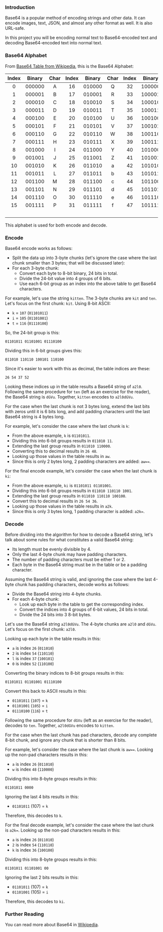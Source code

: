 ### Introduction

Base64 is a popular method of encoding strings and other data. It can encode
images, text, JSON, and almost any other format as well. It is also URL-safe.

In this project you will be encoding normal text to Base64-encoded text and
decoding Base64-encoded text into normal text.

### Base64 Alphabet

From [Base64 Table from Wikipedia][1], this is the Base64 Alphabet:

| Index | Binary  | Char | Index | Binary  | Char | Index | Binary  | Char | Index | Binary  | Char |
| :---: | :-----: | :--: | :---: | :-----: | :--: | :---: | :-----: | :--: | :---: | :-----: | :--: |
|     0 | 000000  | A    |    16 | 010000  | Q    |    32 | 100000  | g    |    48 | 110000  | w    |
|     1 | 000001  | B    |    17 | 010001  | R    |    33 | 100001  | h    |    49 | 110001  | x    |
|     2 | 000010  | C    |    18 | 010010  | S    |    34 | 100010  | i    |    50 | 110010  | y    |
|     3 | 000011  | D    |    19 | 010011  | T    |    35 | 100011  | j    |    51 | 110011  | z    |
|     4 | 000100  | E    |    20 | 010100  | U    |    36 | 100100  | k    |    52 | 110100  | 0    |
|     5 | 000101  | F    |    21 | 010101  | V    |    37 | 100101  | l    |    53 | 110101  | 1    |
|     6 | 000110  | G    |    22 | 010110  | W    |    38 | 100110  | m    |    54 | 110110  | 2    |
|     7 | 000111  | H    |    23 | 010111  | X    |    39 | 100111  | n    |    55 | 110111  | 3    |
|     8 | 001000  | I    |    24 | 011000  | Y    |    40 | 101000  | o    |    56 | 111000  | 4    |
|     9 | 001001  | J    |    25 | 011001  | Z    |    41 | 101001  | p    |    57 | 111001  | 5    |
|    10 | 001010  | K    |    26 | 011010  | a    |    42 | 101010  | q    |    58 | 111010  | 6    |
|    11 | 001011  | L    |    27 | 011011  | b    |    43 | 101011  | r    |    59 | 111011  | 7    |
|    12 | 001100  | M    |    28 | 011100  | c    |    44 | 101100  | s    |    60 | 111100  | 8    |
|    13 | 001101  | N    |    29 | 011101  | d    |    45 | 101101  | t    |    61 | 111101  | 9    |
|    14 | 001110  | O    |    30 | 011110  | e    |    46 | 101110  | u    |    62 | 111110  | +    |
|    15 | 001111  | P    |    31 | 011111  | f    |    47 | 101111  | v    |    63 | 111111  | /    |
|       |         |      |       |         |      |       |         |      |       | Padding | =    |

This alphabet is used for both encode and decode.

### Encode

Base64 encode works as follows:

- Split the data up into 3-byte chunks (let's ignore the case where the last chunk
  smaller than 3 bytes; that will be discussed later):
- For each 3-byte chunk:
  - Convert each byte to 8-bit binary, 24 bits in total.
  - Divide the 24-bit value into 4 groups of 6 bits.
  - Use each 6-bit group as an index into the above table to get Base64 characters.

For example, let's use the string `kitten`. The 3-byte chunks are `kit` and `ten`. Let's
focus on the first chunk: `kit`. Using 8-bit ASCII:

- `k` = `107` (`01101011`)
- `i` = `105` (`01101001`)
- `t` = `116` (`01110100`)

So, the 24-bit group is this:

```
01101011 01101001 01110100
```

Dividing this in 6-bit groups gives this:

```
011010 110110 100101 110100
```

Since it's easier to work with this as decimal, the table indices are these:

```
26 54 37 52
```

Looking these indices up in the table results a Base64 string of `a2l0`.
Following the same procedure for `ten` (left as an exercise for the reader),
the Base64 string is `dGVu`. Together, `kitten` encodes to `a2l0dGVu`.

For the case when the last chunk is not 3 bytes long, extend the last
bits with zeros until it is 6 bits long, and add padding characters until
the last Base64 string is 4 bytes long.

For example, let's consider the case where the last chunk is `k`:

- From the above example, `k` is `01101011`.
- Dividing this into 6-bit groups results in `011010 11`.
- Extending the last group results in `011010 110000`.
- Converting this to decimal results in `26 48`.
- Looking up those values in the table results in `aw`.
- Since this is only 2 bytes long, 2 padding characters are added: `aw==`.

For the final encode example, let's consider the case when the last chunk is
`ki`:

- From the above example, `ki` is `01101011 01101001`.
- Dividing this into 6-bit groups results in `011010 110110 1001`.
- Extending the last group results in `011010 110110 100100`.
- Convert this to decimal results in `26 54 36`.
- Looking up those values in the table results in `a2k`.
- Since this is only 3 bytes long, 1 padding character is added: `a2k=`.

### Decode

Before dividing into the algorithm for how to decode a Base64 string, let's
talk about some rules for what constitutes a valid Base64 string:

- Its length must be evenly divisible by 4.
- Only the last 4-byte chunk may have padding characters.
- The number of padding characters must be either 1 or 2.
- Each byte in the Base64 string must be in the table or be a padding
  character.

Assuming the Base64 string is valid, and ignoring the case where the last
4-byte chunk has padding characters, decode works as follows:

- Divide the Base64 string into 4-byte chunks.
- For each 4-byte chunk:
  - Look up each byte in the table to get the corresponding index.
  - Convert the indices into 4 groups of 6-bit values, 24 bits in total.
  - Divide the 24 bits into 3 8-bit bytes.

Let's use the Base64 string `a2l0dGVu`. The 4-byte chunks are `a2l0` and
`dGVu`. Let's focus on the first chunk: `a2l0`.

Looking up each byte in the table results in this:

- `a` is index `26` (`011010`)
- `2` is index `54` (`110110`)
- `l` is index `37` (`100101`)
- `0` is index `52` (`110100`)

Converting the binary indices to 8-bit groups results in this:

```
01101011 01101001 01110100
```

Convert this back to ASCII results in this:

- `01101011` (`107`) = `k`
- `01101001` (`105`) = `i`
- `01110100` (`116`) = `t`

Following the same procedure for `dGVu` (left as an exercise for the reader),
decodes to `ten`. Together, `a2l0dGVu` encodes to `kitten`.

For the case when the last chunk has pad characters, decode any complete
8-bit chunk, and ignore any chunk that is shorter than 8 bits.

For example, let's consider the case where the last chunk is `aw==`. Looking
up the non-pad characters results in this:

- `a` is index `26` (`011010`)
- `w` is index `48` (`110000`)

Dividing this into 8-byte groups results in this:

```
01101011 0000
```

Ignoring the last 4 bits results in this:

- `01101011` (107) = `k`

Therefore, this decodes to `k`.

For the final decode example, let's consider the case where the last chunk
is `a2k=`. Looking up the non-pad characters results in this:

- `a` is index `26` (`011010`)
- `2` is index `54` (`110110`)
- `k` is index `36` (`100100`)

Dividing this into 8-byte groups results in this:

```
01101011 01101001 00
```

Ignoring the last 2 bits results in this:

- `01101011` (107) = `k`
- `01101001` (105) = `i`

Therefore, this decodes to `ki`.

### Further Reading

You can read more about Base64 in [Wikipedia][2].

[1]: https://en.wikipedia.org/wiki/Base64#Base64_table_from_RFC_4648
[2]: https://en.wikipedia.org/wiki/Base64
